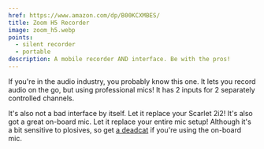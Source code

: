 ```yaml
---
href: https://www.amazon.com/dp/B00KCXMBES/
title: Zoom H5 Recorder
image: zoom_h5.webp
points:
  - silent recorder
  - portable
description: A mobile recorder AND interface. Be with the pros!
---
```


If you're in the audio industry, you probably know this one. It lets you record audio on the go, but using professional mics! It has 2 inputs for 2 separately controlled channels. 

It's also not a bad interface by itself. Let it replace your Scarlet 2i2! It's also got a great on-board mic. Let it replace your entire mic setup! Although it's a bit sensitive to plosives, so get [a deadcat](https://www.amazon.com/dp/B00KW865KE/) if you're using the on-board mic.
